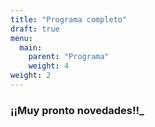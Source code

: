 ```yaml
---
title: "Programa completo"
draft: true
menu:
  main:
    parent: "Programa"
    weight: 4
weight: 2
---
```


### **¡¡Muy pronto novedades!!_**